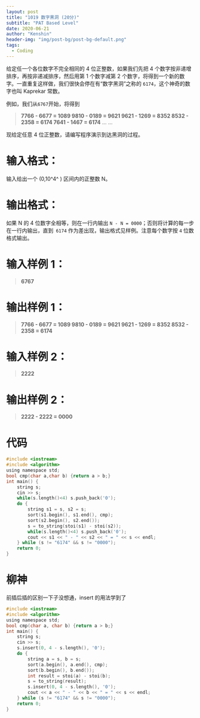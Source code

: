 ```yaml
---
layout: post
title: "1019 数字黑洞 (20分)"
subtitle: "PAT Based Level"
date: 2020-06-21
author: "Kenshin"
header-img: "img/post-bg/post-bg-default.png"
tags:
  - Coding
---
```


给定任一个各位数字不完全相同的 4 位正整数，如果我们先把 4 个数字按非递增排序，再按非递减排序，然后用第 1 个数字减第 2 个数字，将得到一个新的数字。一直重复这样做，我们很快会停在有“数字黑洞”之称的 `6174`，这个神奇的数字也叫 Kaprekar 常数。

例如，我们从`6767`开始，将得到

> **7766 - 6677 = 1089
> 9810 - 0189 = 9621
> 9621 - 1269 = 8352
> 8532 - 2358 = 6174
> 7641 - 1467 = 6174**
> ... ...

现给定任意 4 位正整数，请编写程序演示到达黑洞的过程。

# 输入格式：

输入给出一个 (0,10^​4^​​ ) 区间内的正整数 N。

# 输出格式：

如果 N 的 4 位数字全相等，则在一行内输出 `N - N = 0000`；否则将计算的每一步在一行内输出，直到` 6174` 作为差出现，输出格式见样例。注意每个数字按 `4` 位数格式输出。

# 输入样例 1：

> **6767**

# 输出样例 1：

> **7766 - 6677 = 1089
> 9810 - 0189 = 9621
> 9621 - 1269 = 8352
> 8532 - 2358 = 6174**

# 输入样例 2：

> **2222**

# 输出样例 2：

> **2222 - 2222 = 0000**

# 代码

```c
#include <iostream>
#include <algorithm>
using namespace std;
bool cmp(char a,char b) {return a > b;}
int main() {
    string s;
    cin >> s;
    while(s.length()<4) s.push_back('0');
    do {
        string s1 = s, s2 = s;
        sort(s1.begin(), s1.end(), cmp);
        sort(s2.begin(), s2.end());
        s = to_string(stoi(s1) - stoi(s2));
        while(s.length()<4) s.push_back('0');
        cout << s1 << " - " << s2 << " = " << s << endl;
    } while (s != "6174" && s != "0000");
    return 0;
}
```

# 柳神

前插后插的区别一下子没想通，insert 的用法学到了

```c
#include <iostream>
#include <algorithm>
using namespace std;
bool cmp(char a, char b) {return a > b;}
int main() {
    string s;
    cin >> s;
    s.insert(0, 4 - s.length(), '0');
    do {
        string a = s, b = s;
        sort(a.begin(), a.end(), cmp);
        sort(b.begin(), b.end());
        int result = stoi(a) - stoi(b);
        s = to_string(result);
        s.insert(0, 4 - s.length(), '0');
        cout << a << " - " << b << " = " << s << endl;
    } while (s != "6174" && s != "0000");
    return 0;
}
```
